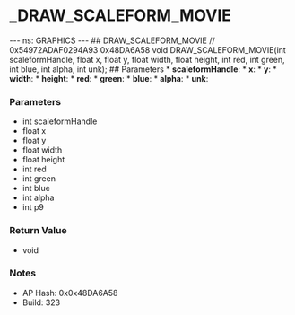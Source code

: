 # _DRAW_SCALEFORM_MOVIE

--- ns: GRAPHICS --- ## DRAW_SCALEFORM_MOVIE  // 0x54972ADAF0294A93 0x48DA6A58 void DRAW_SCALEFORM_MOVIE(int scaleformHandle, float x, float y, float width, float height, int red, int green, int blue, int alpha, int unk);  ## Parameters * **scaleformHandle**: * **x**: * **y**: * **width**: * **height**: * **red**: * **green**: * **blue**: * **alpha**: * **unk**:

### Parameters
* int scaleformHandle
* float x
* float y
* float width
* float height
* int red
* int green
* int blue
* int alpha
* int p9

### Return Value
* void

### Notes
* AP Hash: 0x0x48DA6A58
* Build: 323

